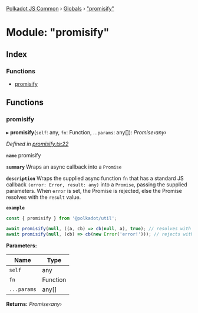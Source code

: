 [Polkadot JS Common](../README.md) › [Globals](../globals.md) › ["promisify"](_promisify_.md)

# Module: "promisify"

## Index

### Functions

* [promisify](_promisify_.md#promisify)

## Functions

###  promisify

▸ **promisify**(`self`: any, `fn`: Function, ...`params`: any[]): *Promise‹any›*

*Defined in [promisify.ts:22](https://github.com/polkadot-js/common/blob/ffc6b032/packages/util/src/promisify.ts#L22)*

**`name`** promisify

**`summary`** Wraps an async callback into a `Promise`

**`description`** 
Wraps the supplied async function `fn` that has a standard JS callback `(error: Error, result: any)` into a `Promise`, passing the supplied parameters. When `error` is set, the Promise is rejected, else the Promise resolves with the `result` value.

**`example`** 
<BR>

```javascript
const { promisify } from '@polkadot/util';

await promisify(null, ((a, cb) => cb(null, a), true); // resolves with `true`
await promisify(null, (cb) => cb(new Error('error!'))); // rejects with `error!`
```

**Parameters:**

Name | Type |
------ | ------ |
`self` | any |
`fn` | Function |
`...params` | any[] |

**Returns:** *Promise‹any›*
